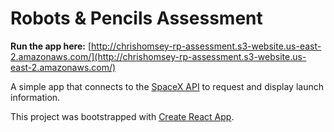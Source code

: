 # Robots & Pencils Assessment

**Run the app here:** [http://chrishomsey-rp-assessment.s3-website.us-east-2.amazonaws.com/](http://chrishomsey-rp-assessment.s3-website.us-east-2.amazonaws.com/)

A simple app that connects to the [SpaceX API](https://github.com/r-spacex/SpaceX-API) to request and display launch information.



This project was bootstrapped with [Create React App](https://github.com/facebook/create-react-app).


